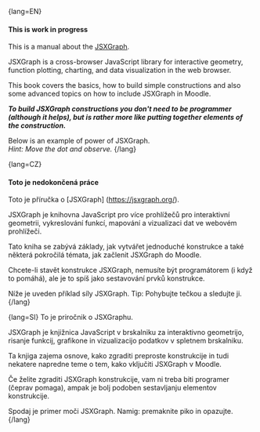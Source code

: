 {lang=EN}
#### This is work in progress
This is a manual about the [JSXGraph](https://jsxgraph.org/). 

JSXGraph is a cross-browser JavaScript library for interactive geometry, function plotting, charting, and data visualization in the web browser.

This book covers the basics, how to build simple constructions and also some advanced topics on how to include JSXGraph in Moodle. 

**_To build JSXGraph constructions you don't need to be programmer (although it helps), but is rather more like
 putting together
elements of the construction._**

Below is an example of power of JSXGraph.   
*Hint: Move the dot and observe.* 
{/lang}

{lang=CZ}
#### Toto je nedokončená práce
Toto je příručka o [JSXGraph] (https://jsxgraph.org/).

JSXGraph je knihovna JavaScript pro více prohlížečů pro interaktivní geometrii, vykreslování funkcí, mapování a vizualizaci dat ve webovém prohlížeči.

Tato kniha se zabývá základy, jak vytvářet jednoduché konstrukce a také některá pokročilá témata, jak začlenit JSXGraph do Moodle.

Chcete-li stavět konstrukce JSXGraph, nemusíte být programátorem (i když to pomáhá), ale je to spíš jako sestavování prvků konstrukce.

Níže je uveden příklad síly JSXGraph.
Tip: Pohybujte tečkou a sledujte ji.
{/lang}

{lang=SI}
To je priročnik o JSXGraphu.

JSXGraph je knjižnica JavaScript v brskalniku za interaktivno geometrijo, risanje funkcij, grafikone in vizualizacijo podatkov v spletnem brskalniku.

Ta knjiga zajema osnove, kako zgraditi preproste konstrukcije in tudi nekatere napredne teme o tem, kako vključiti JSXGraph v Moodle.

Če želite zgraditi JSXGraph konstrukcije, vam ni treba biti programer (čeprav pomaga), ampak je bolj podoben sestavljanju elementov konstrukcije.

Spodaj je primer moči JSXGraph.
Namig: premaknite piko in opazujte.
{/lang}

<div id="box16" class="jxgbox" style="width:500px; height:333px;margin-left:auto; margin-right:auto;"></div> 
<script type='text/javascript'>
    JXG.Options.board.showNavigation = false;
    var color1 = "crimson";
	var brd16 = JXG.JSXGraph.initBoard('box16', {boundingbox: [-10.4625,7.6,10.4625,-5]});
	brd16.options.point.visible = false;
	brd16.options.point.fixed = false;
	brd16.options.polygon.borders.visible = false;
	var kot16 = brd16.create('slider', [[-9.5,-4],[-0.5,-4],[90,90,-60]], {withlabel:false});	
	var B116 = brd16.create('point', [-1,-4], {name:'B116'});
	var Vues16 = brd16.create('point', [function(){return kot16.Value() > 0 ? -0.9217 : (kot16.Value() < -30 ? -Math.PI/2 : -0.9217+(-Math.PI/2+0.9217)/30*(-kot16.Value()))}, function(){return kot16.Value() > -30 ? -0.55088 : (kot16.Value() < -29 ? -0.55088+(-1+0.55088)/30*(-30-kot16.Value()) : -1)}], {name:'Vues16', color:color1});
	var zoom16 = 1.6;
	var x16 = function(){return -zoom16 * Math.cos(Vues16.X()) * Math.sin(Vues16.Y())};
	var X16 = brd16.create('point', [function(){return B116.X() + zoom16 * Math.sin(Vues16.X())}, function(){return B116.Y()+x16}], {name:'X'});
	var u16 = brd16.create('point', [function(){return zoom16*Math.sin(Vues16.X());},x16], {name:'u16'});
	var k16 = -1;
	var Z16 = brd16.create('point', [function(){return B116.X()}, function(){return B116.Y()+zoom16*Math.cos(Vues16.Y())}], {name:'Z16'});
	var w16 = brd16.create('point', [0,function(){return zoom16*Math.cos(Vues16.Y());}], {name:'w16'});
	var Y_16 = brd16.create('point', [function(){return B116.X()+zoom16*Math.cos(Vues16.X())}, function(){return B116.Y()+zoom16*Math.sin(Vues16.X())*Math.sin(Vues16.Y())}], {name:'Y'});
	var v16 = brd16.create('point', [function(){return zoom16*Math.cos(Vues16.X())},function(){return zoom16*Math.sin(Vues16.X())*Math.sin(Vues16.Y());}], {name:'v16'});
	var O16 = brd16.create('point', [1,2], {name:'O16'});
	var a16 = 1;
	var b16 = 1;
	var d16 = 2; 
	var vzorec16 = brd16.create('slider', [[18,5.5],[18,-2],[1,1,11]], {withlabel:false});
	var K16 = brd16.create('point', [function(){return O16.X() + a16 * u16.X() + b16 * v16.X()},function(){return O16.Y() + a16 * u16.Y() + b16 * v16.Y()}], {name:'K16'});
	var L16 = brd16.create('point', [function(){return O16.X() - a16 * u16.X() + b16 * v16.X()},function(){return O16.Y() - a16 * u16.Y() + b16 * v16.Y()}], {name:'L16'});
	var M16 = brd16.create('point', [function(){return O16.X() - a16 * u16.X() - b16 * v16.X()},function(){return O16.Y() - a16 * u16.Y() - b16 * v16.Y()}], {name:'M16'});
	var N16 = brd16.create('point', [function(){return O16.X() + a16 * u16.X() - b16 * v16.X()},function(){return O16.Y() + a16 * u16.Y() - b16 * v16.Y()}], {name:'N16'});
	brd16.create('polygon', [L16,K16,N16,M16], {fillopacity:0.05});
	brd16.create('segment', [L16,K16], {});
	brd16.create('segment', [K16,N16], {});
	brd16.create('segment', [N16,M16], {});
	brd16.create('segment', [M16,L16], {});
	var P16 = brd16.create('point', [function(){return O16.X() + a16 * u16.X() + b16 * v16.X() + d16 * Math.cos((kot16.Value() < 0 ? 0 : kot16.Value())*Math.PI/180) * u16.X() + d16 * Math.sin((kot16.Value() < 0 ? 0 : kot16.Value())*Math.PI/180) * w16.X()},function(){return O16.Y() + a16 * u16.Y() + b16 * v16.Y() + d16 * Math.cos((kot16.Value() < 0 ? 0 : kot16.Value())*Math.PI/180) * u16.Y() + d16 * Math.sin((kot16.Value() < 0 ? 0 : kot16.Value())*Math.PI/180) * w16.Y()}], {name:'P16'});
	var Q16 = brd16.create('point', [function(){return O16.X() + a16 * u16.X() - b16 * v16.X() + d16 * Math.cos((kot16.Value() < 0 ? 0 : kot16.Value())*Math.PI/180) * u16.X() + d16 * Math.sin((kot16.Value() < 0 ? 0 : kot16.Value())*Math.PI/180) * w16.X()},function(){return O16.Y() + a16 * u16.Y() - b16 * v16.Y() + d16 * Math.cos((kot16.Value() < 0 ? 0 : kot16.Value())*Math.PI/180) * u16.Y() + d16 * Math.sin((kot16.Value() < 0 ? 0 : kot16.Value())*Math.PI/180) * w16.Y()}], {name:'Q16'});
	var R16 = brd16.create('point', [function(){return O16.X() - a16 * u16.X() + b16 * v16.X() - d16 * Math.cos((kot16.Value() < 0 ? 0 : kot16.Value())*Math.PI/180) * u16.X() + d16 * Math.sin((kot16.Value() < 0 ? 0 : kot16.Value())*Math.PI/180) * w16.X()},function(){return O16.Y() - a16 * u16.Y() + b16 * v16.Y() - d16 * Math.cos((kot16.Value() < 0 ? 0 : kot16.Value())*Math.PI/180) * u16.Y() + d16 * Math.sin((kot16.Value() < 0 ? 0 : kot16.Value())*Math.PI/180) * w16.Y()}], {name:'R16'});
	var S16 = brd16.create('point', [function(){return O16.X() - a16 * u16.X() - b16 * v16.X() - d16 * Math.cos((kot16.Value() < 0 ? 0 : kot16.Value())*Math.PI/180) * u16.X() + d16 * Math.sin((kot16.Value() < 0 ? 0 : kot16.Value())*Math.PI/180) * w16.X()},function(){return O16.Y() - a16 * u16.Y() - b16 * v16.Y() - d16 * Math.cos((kot16.Value() < 0 ? 0 : kot16.Value())*Math.PI/180) * u16.Y() + d16 * Math.sin((kot16.Value() < 0 ? 0 : kot16.Value())*Math.PI/180) * w16.Y()}], {name:'S16'});
	brd16.create('polygon', [K16,P16,Q16,N16]);
	brd16.create('segment', [K16,P16], {});
	brd16.create('segment', [P16,Q16], {});
	brd16.create('segment', [Q16,N16], {});
	brd16.create('segment', [N16,K16], {});
	brd16.create('polygon', [L16,M16,S16,R16], {opacity:function(){return vzorec16.Value()==1||vzorec16.Value()==2||vzorec16.Value()==3||vzorec16.Value()==4||vzorec16.Value()==7||vzorec16.Value()==7||vzorec16.Value()==8||vzorec16.Value()==9||vzorec16.Value()==10?0.25:0;}});
	brd16.create('segment', [L16,M16], {});
	brd16.create('segment', [M16,S16], {opacity:function(){return vzorec16.Value()!=5&&vzorec16.Value()!=6&&vzorec16.Value()!=11?1:0}});
	brd16.create('segment', [S16,R16], {opacity:function(){return vzorec16.Value()!=5&&vzorec16.Value()!=6&&vzorec16.Value()!=11?1:0}});
	brd16.create('segment', [R16,L16], {opacity:function(){return vzorec16.Value()!=5&&vzorec16.Value()!=6&&vzorec16.Value()!=11?1:0}});
	var T16 = brd16.create('point', [function(){return O16.X() + a16 * u16.X() + b16 * v16.X() + d16 * Math.cos((kot16.Value() < 0 ? 0 : kot16.Value())*Math.PI/180) * v16.X() + d16 * Math.sin((kot16.Value() < 0 ? 0 : kot16.Value())*Math.PI/180) * w16.X()},function(){return O16.Y() + a16 * u16.Y() + b16 * v16.Y() + d16 * Math.cos((kot16.Value() < 0 ? 0 : kot16.Value())*Math.PI/180) * v16.Y() + d16 * Math.sin((kot16.Value() < 0 ? 0 : kot16.Value())*Math.PI/180) * w16.Y()}], {name:'T16'});
	var U16 = brd16.create('point', [function(){return O16.X() - a16 * u16.X() + b16 * v16.X() + d16 * Math.cos((kot16.Value() < 0 ? 0 : kot16.Value())*Math.PI/180) * v16.X() + d16 * Math.sin((kot16.Value() < 0 ? 0 : kot16.Value())*Math.PI/180) * w16.X()},function(){return O16.Y() - a16 * u16.Y() + b16 * v16.Y() + d16 * Math.cos((kot16.Value() < 0 ? 0 : kot16.Value())*Math.PI/180) * v16.Y() + d16 * Math.sin((kot16.Value() < 0 ? 0 : kot16.Value())*Math.PI/180) * w16.Y()}], {name:'U16'});
	var V16 = brd16.create('point', [function(){return O16.X() + a16 * u16.X() - b16 * v16.X() - d16 * Math.cos((kot16.Value() < 0 ? 0 : kot16.Value())*Math.PI/180) * v16.X() + d16 * Math.sin((kot16.Value() < 0 ? 0 : kot16.Value())*Math.PI/180) * w16.X()},function(){return O16.Y() + a16 * u16.Y() - b16 * v16.Y() - d16 * Math.cos((kot16.Value() < 0 ? 0 : kot16.Value())*Math.PI/180) * v16.Y() + d16 * Math.sin((kot16.Value() < 0 ? 0 : kot16.Value())*Math.PI/180) * w16.Y()}], {name:'V16'});
	var W16 = brd16.create('point', [function(){return O16.X() - a16 * u16.X() - b16 * v16.X() - d16 * Math.cos((kot16.Value() < 0 ? 0 : kot16.Value())*Math.PI/180) * v16.X() + d16 * Math.sin((kot16.Value() < 0 ? 0 : kot16.Value())*Math.PI/180) * w16.X()},function(){return O16.Y() - a16 * u16.Y() - b16 * v16.Y() - d16 * Math.cos((kot16.Value() < 0 ? 0 : kot16.Value())*Math.PI/180) * v16.Y() + d16 * Math.sin((kot16.Value() < 0 ? 0 : kot16.Value())*Math.PI/180) * w16.Y()}], {name:'W16'});
	brd16.create('polygon', [N16,V16,W16,M16], {opacity:function(){return vzorec16.Value()==1||vzorec16.Value()==5||vzorec16.Value()==6||vzorec16.Value()==10||vzorec16.Value()==11?0.25:0;}});
	brd16.create('segment', [N16,V16], {opacity:function(){return vzorec16.Value()==1||vzorec16.Value()==5||vzorec16.Value()==6||vzorec16.Value()==10||vzorec16.Value()==11?1:0}});
	brd16.create('segment', [V16,W16], {opacity:function(){return vzorec16.Value()==1||vzorec16.Value()==5||vzorec16.Value()==6||vzorec16.Value()==10||vzorec16.Value()==11?1:0}});
	brd16.create('segment', [W16,M16], {opacity:function(){return vzorec16.Value()==1||vzorec16.Value()==5||vzorec16.Value()==6||vzorec16.Value()==10||vzorec16.Value()==11?1:0}});
	brd16.create('segment', [M16,N16], {});
	brd16.create('polygon', [K16,T16,U16,L16], {opacity:function(){return vzorec16.Value()<7?0.25:0;}});
	brd16.create('segment', [K16,T16], {opacity:function(){return vzorec16.Value()<7?1:0}});
	brd16.create('segment', [T16,U16], {opacity:function(){return vzorec16.Value()<7?1:0}});
	brd16.create('segment', [U16,L16], {opacity:function(){return vzorec16.Value()!=7&&vzorec16.Value()!=8&&vzorec16.Value()!=9&&vzorec16.Value()!=10&&vzorec16.Value()!=11?1:0}});
	brd16.create('segment', [L16,K16], {opacity:function(){return vzorec16.Value()==5?1:0}});
	var A16 = brd16.create('point', [function(){return O16.X() + a16 * u16.X() + b16 * v16.X() + d16 * Math.cos((kot16.Value() < 0 ? 0 : kot16.Value())*Math.PI/180) * u16.X() + d16 * Math.sin((kot16.Value() < 0 ? 0 : kot16.Value())*Math.PI/180) * w16.X() + 2 * a16 * Math.cos(2 * (kot16.Value() < 0 ? 0 : kot16.Value())*Math.PI/180) * u16.X() + b16 * Math.sin(2 * (kot16.Value() < 0 ? 0 : kot16.Value())*Math.PI/180) * w16.X()},function(){return O16.Y() + a16 * u16.Y() + b16 * v16.Y() + d16 * Math.cos((kot16.Value() < 0 ? 0 : kot16.Value())*Math.PI/180) * u16.Y() + d16 * Math.sin((kot16.Value() < 0 ? 0 : kot16.Value())*Math.PI/180) * w16.Y() + 2 * a16 * Math.cos(2 * (kot16.Value() < 0 ? 0 : kot16.Value())*Math.PI/180) * u16.Y() + b16 * Math.sin(2 * (kot16.Value() < 0 ? 0 : kot16.Value())*Math.PI/180) * w16.Y()}], {name:'A16'});
	var B16 = brd16.create('point', [function(){return O16.X() + a16 * u16.X() - b16 * v16.X() + d16 * Math.cos((kot16.Value() < 0 ? 0 : kot16.Value())*Math.PI/180) * u16.X() + d16 * Math.sin((kot16.Value() < 0 ? 0 : kot16.Value())*Math.PI/180) * w16.X() + 2 * a16 * Math.cos(2 * (kot16.Value() < 0 ? 0 : kot16.Value())*Math.PI/180) * u16.X() + b16 * Math.sin(2 * (kot16.Value() < 0 ? 0 : kot16.Value())*Math.PI/180) * w16.X()},function(){return O16.Y() + a16 * u16.Y() - b16 * v16.Y() + d16 * Math.cos((kot16.Value() < 0 ? 0 : kot16.Value())*Math.PI/180) * u16.Y() + d16 * Math.sin((kot16.Value() < 0 ? 0 : kot16.Value())*Math.PI/180) * w16.Y() + 2 * a16 * Math.cos(2 * (kot16.Value() < 0 ? 0 : kot16.Value())*Math.PI/180) * u16.Y() + b16 * Math.sin(2 * (kot16.Value() < 0 ? 0 : kot16.Value())*Math.PI/180) * w16.Y()}], {name:'B16'});
	brd16.create('polygon', [B16,Q16,P16,A16], {opacity:function(){return vzorec16.Value()<9&&vzorec16.Value()!=7?0.25:0;}});
	brd16.create('segment', [B16,Q16], {opacity:function(){return vzorec16.Value()!=7&&vzorec16.Value()!=9&&vzorec16.Value()!=10&&vzorec16.Value()!=11?1:0}});
	brd16.create('segment', [Q16,P16], {});
	brd16.create('segment', [P16,A16], {opacity:function(){return vzorec16.Value()!=7&&vzorec16.Value()!=9&&vzorec16.Value()!=10&&vzorec16.Value()!=11?1:0}});
	brd16.create('segment', [A16,B16], {opacity:function(){return vzorec16.Value()!=7&&vzorec16.Value()!=9&&vzorec16.Value()!=10&&vzorec16.Value()!=11?1:0}});
	brd16.options.text.anchory = 'top';
	brd16.options.text.fontsize = 16;
	var ploscina16 = brd16.create('slider', [[0.5,-4],[9.5,-4],[0,0,8]], {withlabel:false});
		ploscina16.setDisplayRendNode(false);
		ploscina16.highline.setDisplayRendNode(false);
		ploscina16.baseline.setDisplayRendNode(false);
	brd16.create('text', [function(){return V16.X() + 1.3},function(){return V16.Y()-0.3}, function(){return 'a'}], {opacity:function(){return ploscina16.Value() > 0 ? 1 : 0}});
	brd16.create('text', [function(){return W16.X() + 0.3},function(){return W16.Y()+1.375}, function(){return 'a'}], {opacity:function(){return ploscina16.Value() > 0 ? 1 : 0}});
	brd16.create('text', [function(){return V16.X() + 1.2},function(){return V16.Y() + 1.75}, function(){return 'a^2'}], {opacity:function(){return ploscina16.Value() > 1 ? 1 : 0}});
	brd16.create('text', [function(){return N16.X() + 1.2},function(){return N16.Y() + 1.75}, function(){return 'a^2'}], {opacity:function(){return ploscina16.Value() > 2 ? 1 : 0}});
	brd16.create('text', [function(){return M16.X() + 1.2},function(){return M16.Y() + 1.75}, function(){return 'a^2'}], {opacity:function(){return ploscina16.Value() > 3 ? 1 : 0}});
	brd16.create('text', [function(){return Q16.X() + 1.2},function(){return Q16.Y() + 1.75}, function(){return 'a^2'}], {opacity:function(){return ploscina16.Value() > 4 ? 1 : 0}});
	brd16.create('text', [function(){return B16.X() + 1.2},function(){return B16.Y() + 1.75}, function(){return 'a^2'}], {opacity:function(){return ploscina16.Value() > 5 ? 1 : 0}});
	brd16.create('text', [function(){return K16.X() + 1.2},function(){return K16.Y() + 1.75}, function(){return 'a^2'}], {opacity:function(){return ploscina16.Value() > 6 ? 1 : 0}});
	brd16.create('text', [function(){return L16.X() + 1.2},function(){return L16.Y() + 1.75}, function(){return 'P=?'}], {opacity:function(){return ploscina16.Value() > 7 ? 1 : 0}});
	kot16.on('drag', function(){
		if(kot16.Value() > -60){
			ploscina16.setDisplayRendNode(false);
			ploscina16.highline.setDisplayRendNode(false);
			ploscina16.baseline.setDisplayRendNode(false);
			ploscina16.moveTo([-9.5,-4]);
		} else {
			ploscina16.showElement();
			ploscina16.highline.showElement();
			ploscina16.baseline.showElement();
			ploscina16.moveTo([-9.75,-4]);
		}
	});
</script>
